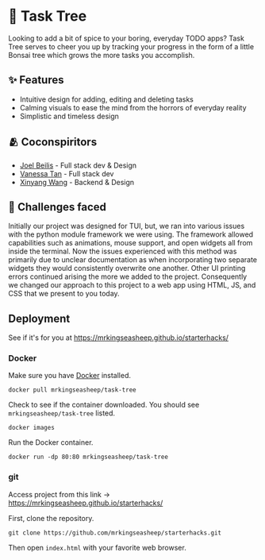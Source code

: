 # 🌳 Task Tree

Looking to add a bit of spice to your boring, everyday TODO apps? Task Tree serves to cheer you up by tracking your progress in the form of a little Bonsai tree which grows the more tasks you accomplish.

## ✨ Features

- Intuitive design for adding, editing and deleting tasks
- Calming visuals to ease the mind from the horrors of everyday reality
- Simplistic and timeless design

## 🫂 Coconspiritors

- [Joel Beilis](https://github.com/JoelBeilis) - Full stack dev & Design
- [Vanessa Tan](https://github.com/vanessatan2007) - Full stack dev
- [Xinyang Wang](https://github.com/mrkingseasheep) - Backend & Design

## 🗻 Challenges faced

Initially our project was designed for TUI, but, we ran into various issues with the python module framework we were using. The framework allowed capabilities such as animations, mouse support, and open widgets all from inside the terminal. Now the issues experienced with this method was primarily due to unclear documentation as when incorporating two separate widgets they would consistently overwrite one another. Other UI printing errors continued arising the more we added to the project. Consequently we changed our approach to this project to a web app using HTML, JS, and CSS that we present to you today.

## Deployment

See if it's for you at https://mrkingseasheep.github.io/starterhacks/

### Docker

Make sure you have [Docker](https://docs.docker.com/engine/install/) installed.

`docker pull mrkingseasheep/task-tree`

Check to see if the container downloaded. You should see `mrkingseasheep/task-tree` listed.

`docker images`

Run the Docker container.

`docker run -dp 80:80 mrkingseasheep/task-tree`

### git

Access project from this link -> https://mrkingseasheep.github.io/starterhacks/

First, clone the repository.

`git clone https://github.com/mrkingseasheep/starterhacks.git`

Then open `index.html` with your favorite web browser.
